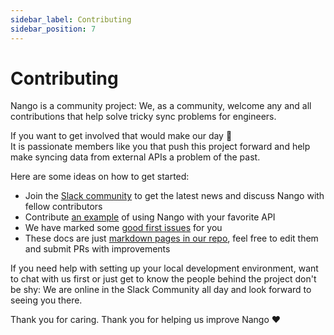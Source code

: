 ```yaml
---
sidebar_label: Contributing
sidebar_position: 7
---
```


# Contributing

Nango is a community project: We, as a community, welcome any and all contributions that help solve tricky sync problems for engineers.

If you want to get involved that would make our day 🙂  
It is passionate members like you that push this project forward and help make syncing data from external APIs a problem of the past.

Here are some ideas on how to get started:
* Join the [Slack community](https://nango.dev/slack) to get the latest news and discuss Nango with fellow contributors
* Contribute [an example](real-world-examples.md) of using Nango with your favorite API
* We have marked some [good first issues](https://github.com/NangoHQ/nango/issues?q=is%3Aissue+is%3Aopen+label%3A%22good+first+issue%22) for you
* These docs are just [markdown pages in our repo](https://github.com/NangoHQ/nango/tree/main/docs/docs), feel free to edit them and submit PRs with improvements

If you need help with setting up your local development environment, want to chat with us first or just get to know the people behind the project don't be shy: We are online in the Slack Community all day and look forward to seeing you there.

Thank you for caring. Thank you for helping us improve Nango ❤️
